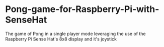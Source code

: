 # Pong-game-for-Raspberry-Pi-with-SenseHat
The game of Pong in a single player mode leveraging the use of the Raspberry Pi Sense Hat's 8x8 display and it's joystick
